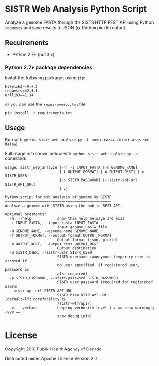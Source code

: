 # SISTR Web Analysis Python Script

Analyze a genome FASTA through the SISTR HTTP REST API using Python `requests` and save results to JSON (or Python pickle) output.


## Requirements

 - Python 2.7+ (not 3.x)

### Python 2.7+ package dependencies

Install the following packages using `pip`:

```
httplib2==0.9.2
requests==2.9.1
urllib3==1.14
```

or you can use the `requirements.txt` file:

```
pip install -r requirements.txt
```


## Usage

Run with `python sistr_web_analyze.py -i INPUT_FASTA [other args see below]`


Full usage info shown below with `python sistr_web_analyze.py -h` command:

```
usage: sistr_web_analyze [-h] -i INPUT_FASTA [-n GENOME_NAME]
                         [-f OUTPUT_FORMAT] [-o OUTPUT_DEST] [-u SISTR_USER]
                         [-p SISTR_PASSWORD] [--sistr-api-url SISTR_API_URL]
                         [-v]

Python script for web analysis of genome by SISTR
=================================================
Analyze a genome with SISTR using the public REST API.

optional arguments:
  -h, --help            show this help message and exit
  -i INPUT_FASTA, --input-fasta INPUT_FASTA
                        Input genome FASTA file
  -n GENOME_NAME, --genome-name GENOME_NAME
  -f OUTPUT_FORMAT, --output-format OUTPUT_FORMAT
                        Output format (json, pickle)
  -o OUTPUT_DEST, --output-dest OUTPUT_DEST
                        Output destination
  -u SISTR_USER, --sistr-user SISTR_USER
                        SISTR username (anonymous temporary user is created if
                        no user specified; if registered user, password is
                        also required)
  -p SISTR_PASSWORD, --sistr-password SISTR_PASSWORD
                        SISTR user password (required for registered users)
  --sistr-api-url SISTR_API_URL
                        SISTR base HTTP API URL (default=lfz.corefacility.ca
                        /sistr-wtf/api/)
  -v, --verbose         Logging verbosity level (-v == show warnings; -vvv ==
                        show debug info)
```

License
=======

Copyright 2016 Public Health Agency of Canada

Distributed under Apache License Version 2.0
